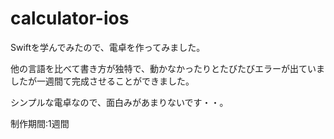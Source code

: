 # calculator-ios
Swiftを学んでみたので、電卓を作ってみました。

他の言語を比べて書き方が独特で、動かなかったりとたびたびエラーが出ていましたが一週間て完成させることができました。

シンプルな電卓なので、面白みがあまりないです・・。

制作期間:1週間

